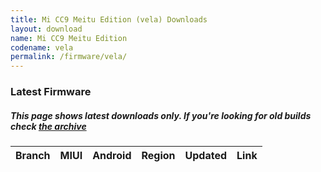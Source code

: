 ```yaml
---
title: Mi CC9 Meitu Edition (vela) Downloads
layout: download
name: Mi CC9 Meitu Edition
codename: vela
permalink: /firmware/vela/
---
```


### Latest Firmware
##### This page shows latest downloads only. If you're looking for old builds check [the archive](/archive/firmware/vela/)


<div class="table-responsive-md" id="table-wrapper">
<table id="firmware" class="compact table table-striped table-hover table-sm">
    <thead class="thead-dark">
        <tr>
            <th>Branch</th>
            <th>MIUI</th>
            <th>Android</th>
            <th>Region</th>
            <th>Updated</th>
            <th>Link</th>
        </tr>
    </thead>
    <script>loadFirmwareDownloads('vela', 'latest')</script>
</table>
</div>
